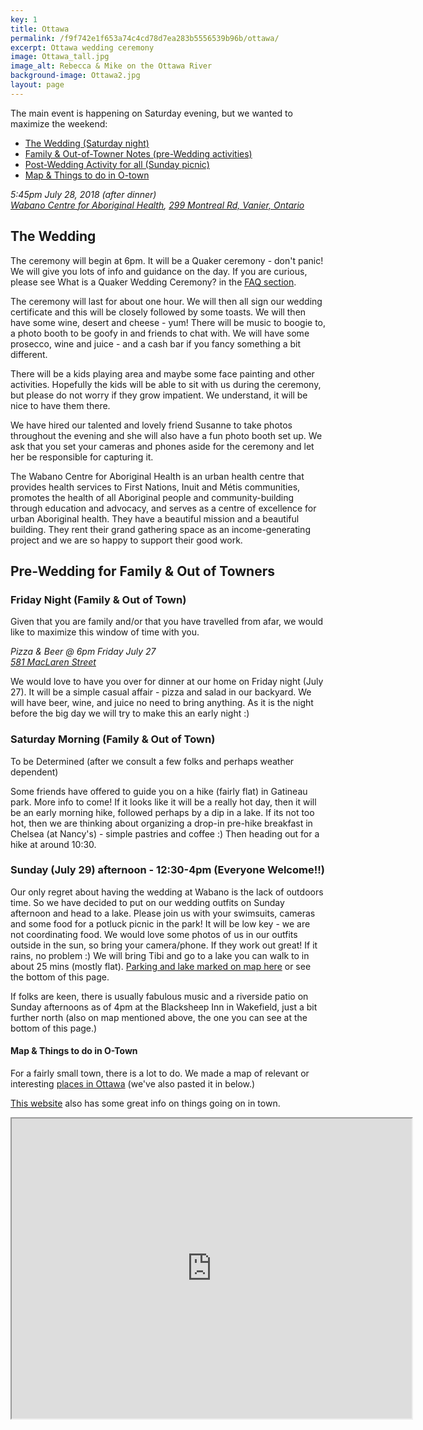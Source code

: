 ```yaml
---
key: 1
title: Ottawa
permalink: /f9f742e1f653a74c4cd78d7ea283b5556539b96b/ottawa/
excerpt: Ottawa wedding ceremony
image: Ottawa_tall.jpg
image_alt: Rebecca & Mike on the Ottawa River
background-image: Ottawa2.jpg
layout: page
---
```


The main event is happening on Saturday evening, but we wanted to maximize the weekend:

- [The Wedding (Saturday night)](#Wabano)
- [Family & Out-of-Towner Notes (pre-Wedding activities)](#pre-wedding-for-family--out-of-towners)
- [Post-Wedding Activity for all (Sunday picnic)](#sunday-july-29-afternoon---1230-4pm)
- [Map & Things to do in O-town](#map--things-to-do-in-o-town)


<p id="Wabano"><em>5:45pm July 28, 2018 (after dinner)<br /><a href="http://wabano.com/">Wabano Centre for Aboriginal Health</a>, <a href="https://www.google.com/maps/place/299+Montreal+Rd,+Vanier,+ON+K1L+6B8/@45.4373487,-75.6611751,17z/data=!3m1!4b1!4m5!3m4!1s0x4cce0541d22407df:0xa38d13cfa9c2bc3e!8m2!3d45.4373487!4d-75.6589864">299 Montreal Rd, Vanier, Ontario</a></em></p>

## The Wedding
  
The ceremony will begin at 6pm. It will be a Quaker ceremony - don't panic! We will give you lots of info and guidance on the day. If you are curious, please see What is a Quaker Wedding Ceremony? in the [FAQ section](/f9f742e1f653a74c4cd78d7ea283b5556539b96b/faq/). 

The ceremony will last for about one hour. We will then all sign our wedding certificate and this will be closely followed by some toasts. We will then have some wine, desert and cheese - yum! There will be music  to boogie to, a photo booth to be goofy in and friends to chat with. We will have some prosecco, wine and juice - and a cash bar if you fancy something a bit different.

There will be a kids playing area and maybe some face painting and other activities. Hopefully the kids will be able to sit with us during the ceremony, but please do not worry if they grow impatient. We understand, it will be nice to have them there.

We have hired our talented and lovely friend Susanne to take photos throughout the evening and she will also have a fun photo booth set up. We ask that you set your cameras and phones aside for the ceremony and let her be responsible for capturing it.

The Wabano Centre for Aboriginal Health is an urban health centre that provides health services to First Nations, Inuit and Métis communities, promotes the health of all Aboriginal people and community-building through education and advocacy, and serves as a centre of excellence for urban Aboriginal health. They have a beautiful mission and a beautiful building. They rent their grand gathering space as an income-generating project and we are so happy to support their good work. 

## Pre-Wedding for Family & Out of Towners

### Friday Night (Family & Out of Town)

Given that you are family and/or that you have travelled from afar, we would like to maximize this window of time with you. 

<p><em>Pizza & Beer @ 6pm Friday July 27 <br />
<a href="https://www.google.com/maps/place/581+MacLaren+St,+Ottawa,+ON+K1R+5K8/data=!4m2!3m1!1s0x4cce044d38fca235:0x8485464ac8df5556?sa=X&ved=0ahUKEwip57DJjcXaAhVM8IMKHWeHAnYQ8gEIJjAA">581 MacLaren Street</a></em></p>

We would love to have you over for dinner at our home on Friday night (July 27). It will be a simple casual affair - pizza and salad in our backyard. We will have beer, wine, and juice no need to bring anything. As it is the night before the big day we will try to make this an early night :)


### Saturday Morning (Family & Out of Town)

To be Determined (after we consult a few folks and perhaps weather dependent)

Some friends have offered to guide you on a hike (fairly flat) in Gatineau park. More info to come! If it looks like it will be a really hot day, then it will be an early morning hike, followed perhaps by a dip in a lake. If its not too hot, then we are thinking about organizing a drop-in pre-hike breakfast in Chelsea (at Nancy's) - simple pastries and coffee :) Then heading out for a hike at around 10:30. 

### Sunday (July 29) afternoon - 12:30-4pm (Everyone Welcome!!)

Our only regret about having the wedding at Wabano is the lack of outdoors time. So we have decided to put on our wedding outfits on Sunday afternoon and head to a lake. Please join us with your swimsuits, cameras and some food for a potluck picnic in the park! It will be low key - we are not coordinating food. We would love some photos of us in our outfits outside in the sun, so bring your camera/phone. If they work out great! If it rains, no problem :) We will bring Tibi and go to a lake you can walk to in about 25 mins (mostly flat). [Parking and lake marked on map here](https://drive.google.com/open?id=19bKJw5R4ZpiY2VlZo6IpHQVXZttV71Nu&usp=sharing) or see the bottom of this page.

If folks are keen, there is usually fabulous music and a riverside patio on Sunday afternoons as of 4pm at the Blacksheep Inn in Wakefield, just a bit further north (also on map mentioned above, the one you can see at the bottom of this page.)

#### Map & Things to do in O-Town 

For a fairly small town, there is a lot to do. We made a map of relevant or interesting [places in Ottawa](https://www.google.com/maps/d/viewer?mid=19bKJw5R4ZpiY2VlZo6IpHQVXZttV71Nu&ll=45.41890687301883%2C-75.68983909074706&z=14) (we've also pasted it in below.)

[This website](http://apt613.ca/) also has some great info on things going on in town.

<iframe src="https://www.google.com/maps/d/embed?mid=19bKJw5R4ZpiY2VlZo6IpHQVXZttV71Nu" width="640" height="480"></iframe>


